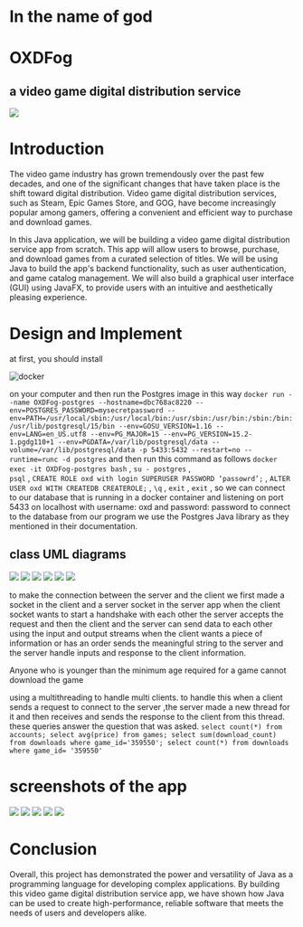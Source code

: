 # In the name of god
# OXDFog 
## a video game digital distribution service
![](src/main/resources/com/example/oxdfog/OXDFog.jpeg)
# Introduction
The video game industry has grown tremendously over the past few decades, and one of the significant changes that have taken place is the shift toward digital distribution. Video game digital distribution services, such as Steam, Epic Games Store, and GOG, have become increasingly popular among gamers, offering a convenient and efficient way to purchase and download games.

In this Java application, we will be building a video game digital distribution service app from scratch. This app will allow users to browse, purchase, and download games from a curated selection of titles. We will be using Java to build the app's backend functionality, such as user authentication, and game catalog management. We will also build a graphical user interface (GUI) using JavaFX, to provide users with an intuitive and aesthetically pleasing experience.

# Design and Implement
at first, you should install 

![docker](src/main/resources/com/example/oxdfog/docker.png) 

on your computer and then run the Postgres image in this way
`docker run --name OXDFog-postgres --hostname=dbc768ac8220 --env=POSTGRES_PASSWORD=mysecretpassword --env=PATH=/usr/local/sbin:/usr/local/bin:/usr/sbin:/usr/bin:/sbin:/bin:/usr/lib/postgresql/15/bin --env=GOSU_VERSION=1.16 --env=LANG=en_US.utf8 --env=PG_MAJOR=15 --env=PG_VERSION=15.2-1.pgdg110+1 --env=PGDATA=/var/lib/postgresql/data --volume=/var/lib/postgresql/data -p 5433:5432 --restart=no --runtime=runc -d postgres`
and then run this command as follows
`docker exec -it OXDFog-postgres bash` , 
`su - postgres` ,  
`psql` , 
`CREATE ROLE oxd with login SUPERUSER PASSWORD ‘passowrd’;` , 
`ALTER USER oxd WITH CREATEDB CREATEROLE;` , 
`\q` , 
`exit` , 
`exit` , 
so we can connect to our database that is running in a docker container and listening on port 5433 on localhost with username: oxd and password: password
to connect to the database from our program we use the Postgres Java library as they mentioned in their documentation.
## class UML diagrams
![](diagram/Game.png)
![](diagram/User.png)
![](diagram/Session.png)
![](diagram/Socket.png)
![](diagram/ClientApp.png)
![](diagram/FX.png)

to make the connection between the server and the client we first made a socket in the client and a server socket in the server app when the client socket wants to start a handshake with each other the server accepts the request and then the client and the server can send data to each other using the input and output streams
when the client wants a piece of information or has an order sends the meaningful string to the server and the server handle inputs and response to the client information.

Anyone who is younger than the minimum age required for a game cannot download the game

using a multithreading to handle multi clients.
to handle this when a client sends a request to connect to the server ,the server made a new thread for it and then receives and sends the response to the client from this thread.
these queries answer the question that was asked.
`select count(*) from accounts;
select avg(price) from games;
select sum(download_count) from downloads where game_id='359550';
select count(*) from downloads where game_id= '359550'`
# screenshots of the app
![](screenShots/1.png)
![](screenShots/2.png)
![](screenShots/3.png)
![](screenShots/4.png)
![](screenShots/5.png)

# Conclusion
Overall, this project has demonstrated the power and versatility of Java as a programming language for developing complex applications. By building this video game digital distribution service app, we have shown how Java can be used to create high-performance, reliable software that meets the needs of users and developers alike.